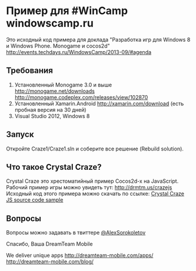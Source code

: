 Пример для #WinCamp windowscamp.ru
=====================

Это исходный код примера для доклада "Разработка игр для Windows 8 и Windows Phone. Monogame и cocos2d"
http://events.techdays.ru/WindowsCamp/2013-09/#agenda


Требования
-------------------------

1. Установленный Monogame 3.0 и выше http://monogame.net/downloads http://monogame.codeplex.com/releases/view/102870
2. Установленный Xamarin.Android http://xamarin.com/download (есть пробная версия на 30 дней)
3. Visual Studio 2012, Windows 8

Запуск
-------------------------

Откройте Craze1/Craze1.sln и соберите все решение (Rebuild solution).

Что такое Crystal Craze?
-------------------------

Crystal Craze это хрестоматийный пример Cocos2d-x на JavaScript.
Рабочий пример игры можно увидеть тут: http://drmtm.us/crazejs
Исходный код этого примера можно скачать по ссылке: [Crystal Craze JS source code sample](http://cocosbuilder.googlecode.com/files/CocosBuilder-3.0-alpha4-examples.zip)

Вопросы
-------------------------

Вопросы можно задавать в твиттере [@AlexSorokoletov](http://twitter.com/alexsorokoletov)



Спасибо,
Ваша DreamTeam Mobile

We deliver unique apps
http://dreamteam-mobile.com/apps/
http://dreamteam-mobile.com/blog/
